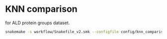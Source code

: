# KNN comparison

for ALD protein groups dataset.

```bash
snakemake -s workflow/Snakefile_v2.smk --configfile config/knn_comparison/ald_pgs_all/config.yaml -p -c1 -n
```
